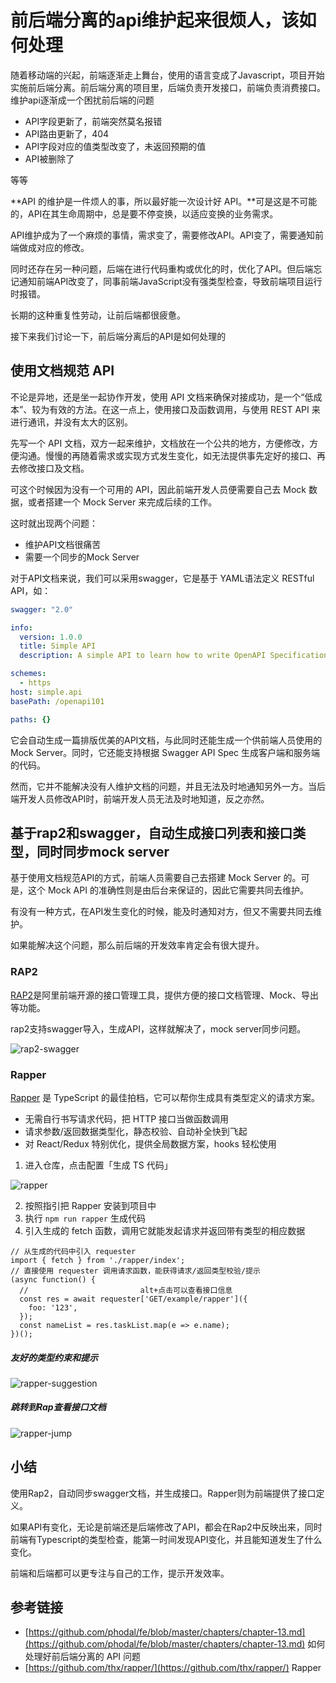 # 前后端分离的api维护起来很烦人，该如何处理

随着移动端的兴起，前端逐渐走上舞台，使用的语言变成了Javascript，项目开始实施前后端分离。前后端分离的项目里，后端负责开发接口，前端负责消费接口。维护api逐渐成一个困扰前后端的问题

- API字段更新了，前端突然莫名报错
- API路由更新了，404
- API字段对应的值类型改变了，未返回预期的值
- API被删除了

等等

**API 的维护是一件烦人的事，所以最好能一次设计好 API。**可是这是不可能的，API在其生命周期中，总是要不停变换，以适应变换的业务需求。

API维护成为了一个麻烦的事情，需求变了，需要修改API。API变了，需要通知前端做成对应的修改。

同时还存在另一种问题，后端在进行代码重构或优化的时，优化了API。但后端忘记通知前端API改变了，同事前端JavaScript没有强类型检查，导致前端项目运行时报错。

长期的这种重复性劳动，让前后端都很疲惫。

接下来我们讨论一下，前后端分离后的API是如何处理的



## 使用文档规范 API

不论是异地，还是坐一起协作开发，使用 API 文档来确保对接成功，是一个“低成本”、较为有效的方法。在这一点上，使用接口及函数调用，与使用 REST API 来进行通讯，并没有太大的区别。

先写一个 API 文档，双方一起来维护，文档放在一个公共的地方，方便修改，方便沟通。慢慢的再随着需求或实现方式发生变化，如无法提供事先定好的接口、再去修改接口及文档。

可这个时候因为没有一个可用的 API，因此前端开发人员便需要自己去 Mock 数据，或者搭建一个 Mock Server 来完成后续的工作。

这时就出现两个问题：

* 维护API文档很痛苦
* 需要一个同步的Mock Server

对于API文档来说，我们可以采用swagger，它是基于 YAML语法定义 RESTful API，如：

```YAML
swagger: "2.0"

info:
  version: 1.0.0
  title: Simple API
  description: A simple API to learn how to write OpenAPI Specification

schemes:
  - https
host: simple.api
basePath: /openapi101

paths: {}
```

它会自动生成一篇排版优美的API文档，与此同时还能生成一个供前端人员使用的 Mock Server。同时，它还能支持根据 Swagger API Spec 生成客户端和服务端的代码。

然而，它并不能解决没有人维护文档的问题，并且无法及时地通知另外一方。当后端开发人员修改API时，前端开发人员无法及时地知道，反之亦然。



## 基于rap2和swagger，自动生成接口列表和接口类型，同时同步mock server 

基于使用文档规范API的方式，前端人员需要自己去搭建 Mock Server 的。可是，这个 Mock API 的准确性则是由后台来保证的，因此它需要共同去维护。

有没有一种方式，在API发生变化的时候，能及时通知对方，但又不需要共同去维护。

如果能解决这个问题，那么前后端的开发效率肯定会有很大提升。

### RAP2

[RAP2](https://github.com/thx/rap2-delos)是阿里前端开源的接口管理工具，提供方便的接口文档管理、Mock、导出等功能。

rap2支持swagger导入，生成API，这样就解决了，mock server同步问题。

![rap2-swagger](https://github.com/SUN-LG/fe-blog/blob/master/imgs/rap2-swagger.png)



### Rapper

[Rapper](https://github.com/thx/rapper/) 是 TypeScript 的最佳拍档，它可以帮你生成具有类型定义的请求方案。

- 无需自行书写请求代码，把 HTTP 接口当做函数调用
- 请求参数/返回数据类型化，静态校验、自动补全快到飞起
- 对 React/Redux 特别优化，提供全局数据方案，hooks 轻松使用

1. 进入仓库，点击配置「生成 TS 代码」

![rapper](https://github.com/SUN-LG/fe-blog/blob/master/imgs/rapper.png)

2. 按照指引把 Rapper 安装到项目中
3. 执行 `npm run rapper` 生成代码
4. 引入生成的 fetch 函数，调用它就能发起请求并返回带有类型的相应数据

```
// 从生成的代码中引入 requester
import { fetch } from './rapper/index';
// 直接使用 requester 调用请求函数，能获得请求/返回类型校验/提示
(async function() {
  //                         alt+点击可以查看接口信息
  const res = await requester['GET/example/rapper']({
    foo: '123',
  });
  const nameList = res.taskList.map(e => e.name);
})();
```

##### 友好的类型约束和提示

![rapper-suggestion](https://github.com/SUN-LG/fe-blog/blob/master/imgs/rapper2.gif)

##### 跳转到Rap查看接口文档

![rapper-jump](https://github.com/SUN-LG/fe-blog/blob/master/imgs/rapper3.gif)



## 小结

使用Rap2，自动同步swagger文档，并生成接口。Rapper则为前端提供了接口定义。

如果API有变化，无论是前端还是后端修改了API，都会在Rap2中反映出来，同时前端有Typescript的类型检查，能第一时间发现API变化，并且能知道发生了什么变化。

前端和后端都可以更专注与自己的工作，提示开发效率。



## 参考链接

* [https://github.com/phodal/fe/blob/master/chapters/chapter-13.md](https://github.com/phodal/fe/blob/master/chapters/chapter-13.md) 如何处理好前后端分离的 API 问题
* [https://github.com/thx/rapper/](https://github.com/thx/rapper/) Rapper